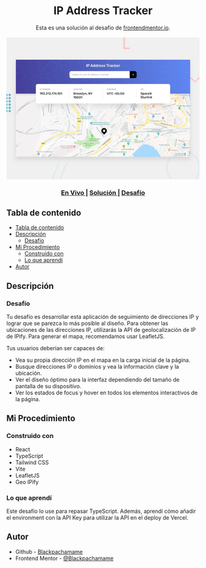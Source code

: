 <h1 align="center">IP Address Tracker</h1>

<div align="center">
   Esta es una solución al desafío de <a href="https://www.frontendmentor.io/">frontendmentor.io</a>.
</div>
<br>
<div align="center">
   <img src="./src/assets/design/desktop-preview.jpg"></img>
  <h3>
    <a href="https://ip-address-tracker-nu-one.vercel.app/">
      En Vivo
    </a>
    <span> | </span>
    <a href="https://www.frontendmentor.io/solutions/ip-address-tracker">
      Solución
    </a>
    <span> | </span>
    <a href="https://www.frontendmentor.io/challenges/ip-address-tracker-I8-0yYAH0">
      Desafío
    </a>
  </h3>
</div>

## Tabla de contenido

- [Tabla de contenido](#tabla-de-contenido)
- [Descripción](#descripción)
  - [Desafío](#desafío)
- [Mi Procedimiento](#mi-procedimiento)
  - [Construido con](#construido-con)
  - [Lo que aprendí](#lo-que-aprendí)
- [Autor](#autor)

## Descripción

### Desafío

Tu desafío es desarrollar esta aplicación de seguimiento de direcciones IP y lograr que se parezca lo más posible al diseño. Para obtener las ubicaciones de las direcciones IP, utilizarás la API de geolocalización de IP de IPify. Para generar el mapa, recomendamos usar LeafletJS.

Tus usuarios deberían ser capaces de:

- Vea su propia dirección IP en el mapa en la carga inicial de la página.
- Busque direcciones IP o dominios y vea la información clave y la ubicación.
- Ver el diseño óptimo para la interfaz dependiendo del tamaño de pantalla de su dispositivo.
- Ver los estados de focus y hover en todos los elementos interactivos de la página.

## Mi Procedimiento

### Construido con

- React
- TypeScript
- Tailwind CSS
- Vite
- LeafletJS
- Geo IPify

### Lo que aprendí

Este desafío lo use para repasar TypeScript. Además, aprendí cómo añadir el environment con la API Key para utilizar la API en el deploy de Vercel.

## Autor

- Github - [Blackpachamame](https://github.com/Blackpachamame)
- Frontend Mentor - [@Blackpachamame](https://www.frontendmentor.io/profile/Blackpachamame)
